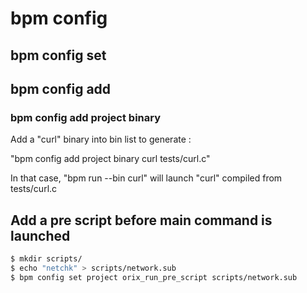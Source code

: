 # bpm config

## bpm config set

## bpm config add

### bpm config add project binary

Add a "curl" binary into bin list to generate :

"bpm config add project binary curl tests/curl.c"

In that case, "bpm run --bin curl" will launch "curl" compiled from tests/curl.c

## Add a pre script before main command is launched

```bash
$ mkdir scripts/
$ echo "netchk" > scripts/network.sub
$ bpm config set project orix_run_pre_script scripts/network.sub
```
